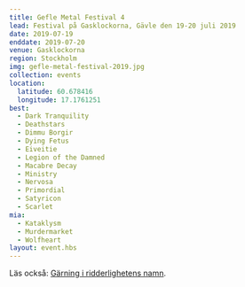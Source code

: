 ```yaml
---
title: Gefle Metal Festival 4
lead: Festival på Gasklockorna, Gävle den 19-20 juli 2019
date: 2019-07-19
enddate: 2019-07-20
venue: Gasklockorna
region: Stockholm
img: gefle-metal-festival-2019.jpg
collection: events
location:
  latitude: 60.678416
  longitude: 17.1761251
best:
  - Dark Tranquility
  - Deathstars
  - Dimmu Borgir
  - Dying Fetus
  - Eiveitie
  - Legion of the Damned
  - Macabre Decay
  - Ministry
  - Nervosa
  - Primordial
  - Satyricon
  - Scarlet
mia:
  - Kataklysm
  - Murdermarket
  - Wolfheart
layout: event.hbs
---
```


Läs också: [Gärning i ridderlighetens namn](../ridderligheten/).
